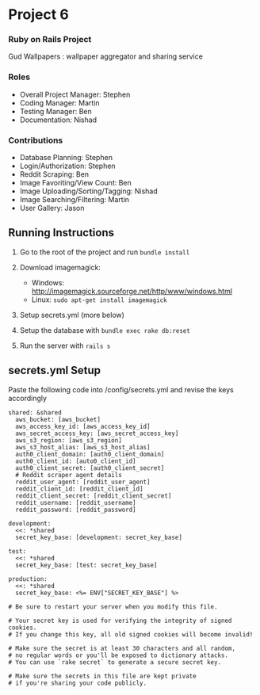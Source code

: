 # Project 6
### Ruby on Rails Project
Gud Wallpapers : wallpaper aggregator and sharing service

### Roles
* Overall Project Manager: Stephen
* Coding Manager: Martin
* Testing Manager: Ben
* Documentation: Nishad

### Contributions
* Database Planning: Stephen
* Login/Authorization: Stephen
* Reddit Scraping: Ben
* Image Favoriting/View Count: Ben
* Image Uploading/Sorting/Tagging: Nishad
* Image Searching/Filtering: Martin
* User Gallery: Jason


## Running Instructions
 1. Go to the root of the project and run `bundle install`
 2. Download imagemagick:
    * Windows: http://imagemagick.sourceforge.net/http/www/windows.html
    * Linux: `sudo apt-get install imagemagick`

 3. Setup secrets.yml (more below)
 4. Setup the database with `bundle exec rake db:reset`
 6. Run the server with `rails s`

## secrets.yml Setup
Paste the following code into /config/secrets.yml and revise the keys accordingly
````
shared: &shared
  aws_bucket: [aws_bucket]
  aws_access_key_id: [aws_access_key_id]
  aws_secret_access_key: [aws_secret_access_key]
  aws_s3_region: [aws_s3_region]
  aws_s3_host_alias: [aws_s3_host_alias]
  auth0_client_domain: [auth0_client_domain]
  auth0_client_id: [auto0_client_id]
  auth0_client_secret: [auth0_client_secret]
  # Reddit scraper agent details
  reddit_user_agent: [reddit_user_agent]
  reddit_client_id: [reddit_client_id]
  reddit_client_secret: [reddit_client_secret]
  reddit_username: [reddit_username]
  reddit_password: [reddit_password]

development:
  <<: *shared
  secret_key_base: [development: secret_key_base]

test:
  <<: *shared
  secret_key_base: [test: secret_key_base]

production:
  <<: *shared
  secret_key_base: <%= ENV["SECRET_KEY_BASE"] %>

# Be sure to restart your server when you modify this file.

# Your secret key is used for verifying the integrity of signed cookies.
# If you change this key, all old signed cookies will become invalid!

# Make sure the secret is at least 30 characters and all random,
# no regular words or you'll be exposed to dictionary attacks.
# You can use `rake secret` to generate a secure secret key.

# Make sure the secrets in this file are kept private
# if you're sharing your code publicly.
````
